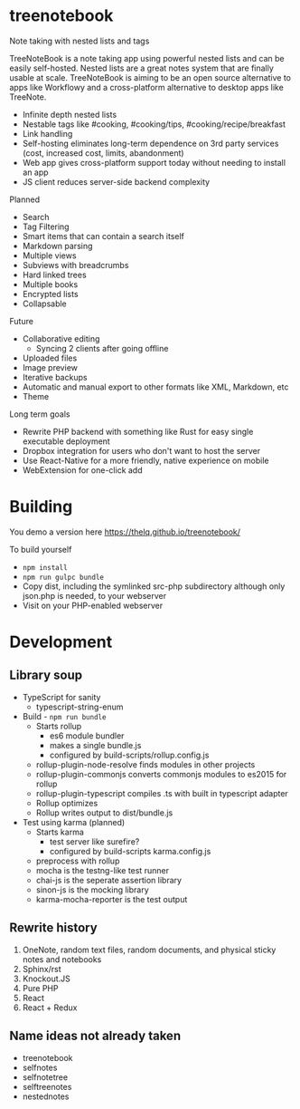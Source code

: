 # treenotebook
Note taking with nested lists and tags

TreeNoteBook is a note taking app using powerful nested lists and can be easily self-hosted. Nested lists are a great notes system that are finally usable at scale. TreeNoteBook is aiming to be an open source alternative to apps like Workflowy and a cross-platform alternative to desktop apps like TreeNote.

* Infinite depth nested lists
* Nestable tags like #cooking, #cooking/tips, #cooking/recipe/breakfast
* Link handling
* Self-hosting eliminates long-term dependence on 3rd party services (cost, increased cost, limits, abandonment)
* Web app gives cross-platform support today without needing to install an app
* JS client reduces server-side backend complexity

Planned

* Search
* Tag Filtering
* Smart items that can contain a search itself
* Markdown parsing
* Multiple views
* Subviews with breadcrumbs
* Hard linked trees
* Multiple books
* Encrypted lists
* Collapsable

Future

* Collaborative editing
  * Syncing 2 clients after going offline
* Uploaded files
* Image preview
* Iterative backups
* Automatic and manual export to other formats like XML, Markdown, etc
* Theme

Long term goals

* Rewrite PHP backend with something like Rust for easy single executable deployment
* Dropbox integration for users who don't want to host the server
* Use React-Native for a more friendly, native experience on mobile
* WebExtension for one-click add

# Building

You demo a version here https://thelq.github.io/treenotebook/

To build yourself

* `npm install`
* `npm run gulpc bundle`
* Copy dist, including the symlinked src-php subdirectory although only json.php is needed, to your webserver
* Visit on your PHP-enabled webserver

# Development

## Library soup

* TypeScript for sanity
  *  typescript-string-enum
* Build - `npm run bundle`
    * Starts rollup
        * es6 module bundler
        * makes a single bundle.js
        * configured by build-scripts/rollup.config.js
    * rollup-plugin-node-resolve finds modules in other projects
    * rollup-plugin-commonjs converts commonjs modules to es2015 for rollup
    * rollup-plugin-typescript compiles .ts with built in typescript adapter
    * Rollup optimizes
    * Rollup writes output to dist/bundle.js
* Test using karma (planned)
    * Starts karma
        * test server like surefire?
        * configured by build-scripts karma.config.js
    * preprocess with rollup
    * mocha is the testng-like test runner
    * chai-js is the seperate assertion library
    * sinon-js is the mocking library
    * karma-mocha-reporter is the test output

## Rewrite history

1. OneNote, random text files, random documents, and physical sticky notes and notebooks
1. Sphinx/rst
1. Knockout.JS
1. Pure PHP
1. React
1. React + Redux

## Name ideas not already taken

* treenotebook
* selfnotes
* selfnotetree
* selftreenotes
* nestednotes